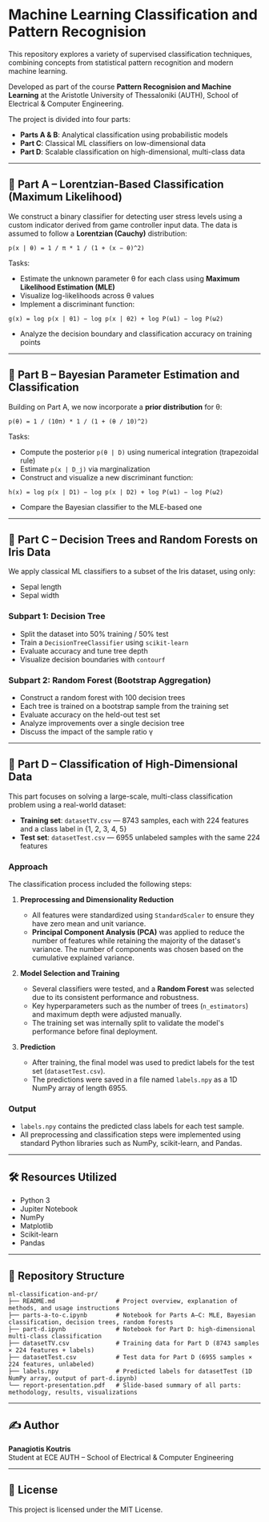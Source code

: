 # Machine Learning Classification and Pattern Recognision

This repository explores a variety of supervised classification techniques, combining concepts from statistical pattern recognition and modern machine learning.

Developed as part of the course **Pattern Recognision and Machine Learning** at the Aristotle University of Thessaloniki (AUTH), School of Electrical & Computer Engineering.

The project is divided into four parts:
- **Parts A & B**: Analytical classification using probabilistic models
- **Part C**: Classical ML classifiers on low-dimensional data
- **Part D**: Scalable classification on high-dimensional, multi-class data

---

## 🧩 Part A – Lorentzian-Based Classification (Maximum Likelihood)

We construct a binary classifier for detecting user stress levels using a custom indicator derived from game controller input data. The data is assumed to follow a **Lorentzian (Cauchy)** distribution:

``p(x | θ) = 1 / π * 1 / (1 + (x − θ)^2)``

Tasks:
- Estimate the unknown parameter θ for each class using **Maximum Likelihood Estimation (MLE)**
- Visualize log-likelihoods across θ values
- Implement a discriminant function:

``g(x) = log p(x | θ1) − log p(x | θ2) + log P(ω1) − log P(ω2)``


- Analyze the decision boundary and classification accuracy on training points

---

## 🧩 Part B – Bayesian Parameter Estimation and Classification

Building on Part A, we now incorporate a **prior distribution** for θ:

``p(θ) = 1 / (10π) * 1 / (1 + (θ / 10)^2)``

Tasks:
- Compute the posterior `p(θ | D)` using numerical integration (trapezoidal rule)
- Estimate `p(x | D_j)` via marginalization
- Construct and visualize a new discriminant function:

``h(x) = log p(x | D1) − log p(x | D2) + log P(ω1) − log P(ω2)``


- Compare the Bayesian classifier to the MLE-based one

---

## 🧩 Part C – Decision Trees and Random Forests on Iris Data

We apply classical ML classifiers to a subset of the Iris dataset, using only:
- Sepal length
- Sepal width

### Subpart 1: Decision Tree
- Split the dataset into 50% training / 50% test
- Train a `DecisionTreeClassifier` using `scikit-learn`
- Evaluate accuracy and tune tree depth
- Visualize decision boundaries with `contourf`

### Subpart 2: Random Forest (Bootstrap Aggregation)
- Construct a random forest with 100 decision trees
- Each tree is trained on a bootstrap sample from the training set
- Evaluate accuracy on the held-out test set
- Analyze improvements over a single decision tree
- Discuss the impact of the sample ratio γ

---

## 🧩 Part D – Classification of High-Dimensional Data

This part focuses on solving a large-scale, multi-class classification problem using a real-world dataset:

- **Training set**: `datasetTV.csv` — 8743 samples, each with 224 features and a class label in {1, 2, 3, 4, 5}
- **Test set**: `datasetTest.csv` — 6955 unlabeled samples with the same 224 features

### Approach

The classification process included the following steps:

1. **Preprocessing and Dimensionality Reduction**
   - All features were standardized using `StandardScaler` to ensure they have zero mean and unit variance.
   - **Principal Component Analysis (PCA)** was applied to reduce the number of features while retaining the majority of the dataset's variance. The number of components was chosen based on the cumulative explained variance.

2. **Model Selection and Training**
   - Several classifiers were tested, and a **Random Forest** was selected due to its consistent performance and robustness.
   - Key hyperparameters such as the number of trees (`n_estimators`) and maximum depth were adjusted manually.
   - The training set was internally split to validate the model's performance before final deployment.

3. **Prediction**
   - After training, the final model was used to predict labels for the test set (`datasetTest.csv`).
   - The predictions were saved in a file named `labels.npy` as a 1D NumPy array of length 6955.

### Output

- `labels.npy` contains the predicted class labels for each test sample.
- All preprocessing and classification steps were implemented using standard Python libraries such as NumPy, scikit-learn, and Pandas.


---

## 🛠️ Resources Utilized

- Python 3
- Jupiter Notebook
- NumPy
- Matplotlib
- Scikit-learn
- Pandas

---

## 📁 Repository Structure

```
ml-classification-and-pr/
├── README.md                 # Project overview, explanation of methods, and usage instructions
├── parts-a-to-c.ipynb        # Notebook for Parts A–C: MLE, Bayesian classification, decision trees, random forests
├── part-d.ipynb              # Notebook for Part D: high-dimensional multi-class classification
├── datasetTV.csv             # Training data for Part D (8743 samples × 224 features + labels)
├── datasetTest.csv           # Test data for Part D (6955 samples × 224 features, unlabeled)
├── labels.npy                # Predicted labels for datasetTest (1D NumPy array, output of part-d.ipynb)
└── report-presentation.pdf   # Slide-based summary of all parts: methodology, results, visualizations
```

---

## ✍️ Author

**Panagiotis Koutris**  
Student at ECE AUTH – School of Electrical & Computer Engineering

---

## 📄 License

This project is licensed under the MIT License.




